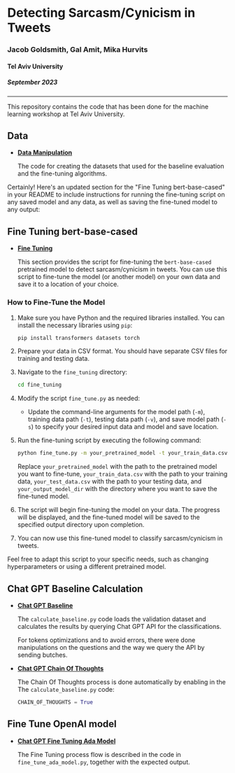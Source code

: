 # Detecting Sarcasm/Cynicism in Tweets

### Jacob Goldsmith, Gal Amit, Mika Hurvits
#### Tel Aviv University
##### September 2023
_____
This repository contains the code that has been done for the machine learning workshop at Tel Aviv University.

## Data

- **[Data Manipulation](https://github.com/galamit1/TAU-Workshop/tree/main/data_manipulation)**

  The code for creating the datasets that used for the baseline evaluation and the fine-tuning algorithms.

Certainly! Here's an updated section for the "Fine Tuning bert-base-cased" in your README to include instructions for running the fine-tuning script on any saved model and any data, as well as saving the fine-tuned model to any output:


## Fine Tuning bert-base-cased

- **[Fine Tuning](https://github.com/galamit1/TAU-Workshop/tree/main/fine_tuning)**

  This section provides the script for fine-tuning the `bert-base-cased` pretrained model to detect sarcasm/cynicism in tweets. You can use this script to fine-tune the model (or another model) on your own data and save it to a location of your choice.

### How to Fine-Tune the Model

1. Make sure you have Python and the required libraries installed. You can install the necessary libraries using `pip`:

   ```bash
   pip install transformers datasets torch
   ```

2. Prepare your data in CSV format. You should have separate CSV files for training and testing data.

3. Navigate to the `fine_tuning` directory:

   ```bash
   cd fine_tuning
   ```

4. Modify the script `fine_tune.py` as needed:

   - Update the command-line arguments for the model path (`-m`), training data path (`-t`), testing data path (`-v`), and save model path (`-s`) to specify your desired input data and model and save location.

5. Run the fine-tuning script by executing the following command:

   ```bash
   python fine_tune.py -m your_pretrained_model -t your_train_data.csv -v your_test_data.csv -s your_output_model_dir
   ```

   Replace `your_pretrained_model` with the path to the pretrained model you want to fine-tune, `your_train_data.csv` with the path to your training data, `your_test_data.csv` with the path to your testing data, and `your_output_model_dir` with the directory where you want to save the fine-tuned model.

6. The script will begin fine-tuning the model on your data. The progress will be displayed, and the fine-tuned model will be saved to the specified output directory upon completion.

7. You can now use this fine-tuned model to classify sarcasm/cynicism in tweets.

Feel free to adapt this script to your specific needs, such as changing hyperparameters or using a different pretrained model.


## Chat GPT Baseline Calculation

- **[Chat GPT Baseline](https://github.com/galamit1/TAU-Workshop/tree/main/openai/completion)**

  The `calculate_baseline.py` code loads the validation dataset and calculates the results by querying Chat GPT API for the classifications.

    For tokens optimizations and to avoid errors, there were done manipulations on the questions and the way we query the API by sending butches. 

- **[Chat GPT Chain Of Thoughts](https://github.com/galamit1/TAU-Workshop/tree/main/openai/completion)**

  The Chain Of Thoughts process is done automatically by enabling in the The `calculate_baseline.py` code:
    ```python
    CHAIN_OF_THOUGHTS = True
    ```
## Fine Tune OpenAI model

- **[Chat GPT Fine Tuning Ada Model](https://github.com/galamit1/TAU-Workshop/tree/main/openai/fine_tuning)**

  The Fine Tuning process flow is described in the code in `fine_tune_ada_model.py`, together with the expected output.
